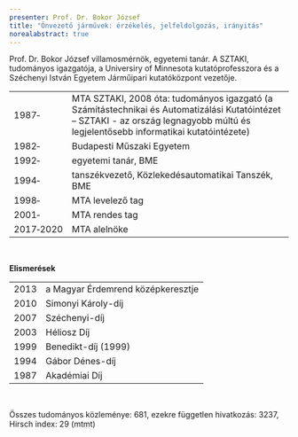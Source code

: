 ```yaml
---
presenter: Prof. Dr. Bokor József
title: "Önvezető járművek: érzékelés, jelfeldolgozás, irányitás"
norealabstract: true
---
```


Prof. Dr. Bokor József villamosmérnök, egyetemi tanár. A SZTAKI, tudományos igazgatója, a Universiry of Minnesota kutatóprofesszora és a Széchenyi István Egyetem Járműipari kutatóközpont vezetője.

<table>
<tr><td class="px-3">1987&#x2011;     </td><td> MTA SZTAKI, 2008 óta: tudományos igazgató (a Számítástechnikai és Automatizálási Kutatóintézet – SZTAKI - az ország legnagyobb múltú és legjelentősebb informatikai kutatóintézete)</td></tr>
<tr><td class="px-3">1982&#x2011;     </td><td> Budapesti Műszaki Egyetem</td></tr>
<tr><td class="px-3">1992&#x2011;     </td><td> egyetemi tanár, BME</td></tr>
<tr><td class="px-3">1994&#x2011;     </td><td> tanszékvezető, Közlekedésautomatikai Tanszék, BME</td></tr>
<tr><td class="px-3">1998&#x2011;     </td><td> MTA levelező tag</td></tr>
<tr><td class="px-3">2001&#x2011;     </td><td> MTA rendes tag</td></tr>
<tr><td class="px-3">2017&#x2011;2020 </td><td> MTA alelnöke</td></tr>
</table>

<br/>

**Elismerések**

<table>
<tr><td class="px-3">2013</td><td> a Magyar Érdemrend középkeresztje </td></tr>
<tr><td class="px-3">2010</td><td> Simonyi Károly-díj</td></tr>
<tr><td class="px-3">2007</td><td> Széchenyi-díj </td></tr>
<tr><td class="px-3">2003</td><td> Héliosz Díj </td></tr>
<tr><td class="px-3">1999</td><td> Benedikt-díj (1999)</td></tr>
<tr><td class="px-3">1994</td><td> Gábor Dénes-díj </td></tr>
<tr><td class="px-3">1987</td><td> Akadémiai Díj</td></tr>
</table>

<br />

Összes tudományos közleménye: 681, ezekre független hivatkozás: 3237, Hirsch index: 29 (mtmt)
